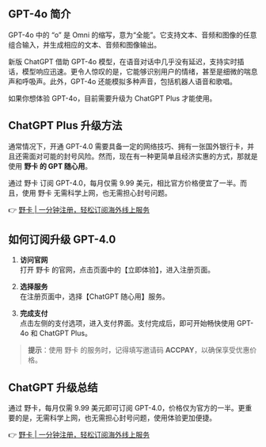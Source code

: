 ## GPT-4o 简介

GPT-4o 中的 “o” 是 Omni 的缩写，意为“全能”。它支持文本、音频和图像的任意组合输入，并生成相应的文本、音频和图像输出。

新版 ChatGPT 借助 GPT-4o 模型，在语音对话中几乎没有延迟，支持实时插话，模型响应迅速。更令人惊叹的是，它能够识别用户的情绪，甚至是细微的喘息声和呼吸声。此外，GPT-4o 还能模拟多种声音，包括机器人语音和歌唱。

如果你想体验 GPT-4o，目前需要升级为 ChatGPT Plus 才能使用。

## ChatGPT Plus 升级方法

通常情况下，开通 GPT-4.0 需要具备一定的网络技巧、拥有一张国外银行卡，并且还需面对可能的封号风险。然而，现在有一种更简单且经济实惠的方式，那就是使用 **野卡 的 GPT 随心用**。

通过 野卡 订阅 GPT-4.0，每月仅需 9.99 美元，相比官方价格便宜了一半。而且，使用 野卡 无需科学上网，也无需担心封号问题。

👉 [野卡 | 一分钟注册，轻松订阅海外线上服务](https://bit.ly/bewildcard)

## 如何订阅升级 GPT-4.0

1. **访问官网**  
   打开 野卡 的官网，点击页面中的【立即体验】，进入注册页面。

2. **选择服务**  
   在注册页面中，选择【ChatGPT 随心用】服务。

3. **完成支付**  
   点击左侧的支付选项，进入支付界面。支付完成后，即可开始畅快使用 GPT-4o 和 ChatGPT Plus。

> **提示**：使用 野卡 的服务时，记得填写邀请码 **ACCPAY**，以确保享受优惠价格。

## ChatGPT 升级总结

通过 野卡，每月仅需 9.99 美元即可订阅 GPT-4.0，价格仅为官方的一半。更重要的是，无需科学上网，也无需担心封号问题，使用体验更加便捷。

👉 [野卡 | 一分钟注册，轻松订阅海外线上服务](https://bit.ly/bewildcard)